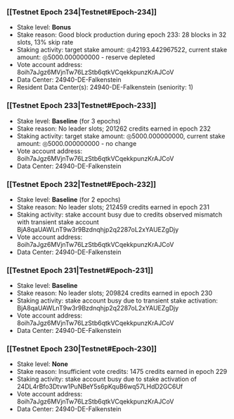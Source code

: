 ### [[Testnet Epoch 234|Testnet#Epoch-234]]
* Stake level: **Bonus**
* Stake reason: Good block production during epoch 233: 28 blocks in 32 slots, 13% skip rate
* Staking activity: target stake amount: ◎42193.442967522, current stake amount: ◎5000.000000000 - reserve depleted
* Vote account address: 8oih7aJgz6MVjnTw76LzStb6qtkVCqekkpunzKrAJCoV
* Data Center: 24940-DE-Falkenstein
* Resident Data Center(s): 24940-DE-Falkenstein (seniority: 1)
### [[Testnet Epoch 233|Testnet#Epoch-233]]
* Stake level: **Baseline** (for 3 epochs)
* Stake reason: No leader slots; 201262 credits earned in epoch 232
* Staking activity: target stake amount: ◎5000.000000000, current stake amount: ◎5000.000000000 - no change
* Vote account address: 8oih7aJgz6MVjnTw76LzStb6qtkVCqekkpunzKrAJCoV
* Data Center: 24940-DE-Falkenstein
### [[Testnet Epoch 232|Testnet#Epoch-232]]
* Stake level: **Baseline** (for 2 epochs)
* Stake reason: No leader slots; 212459 credits earned in epoch 231
* Staking activity: stake account busy due to credits observed mismatch with transient stake account BjA8qaUAWLnT9w3r9Bzdnqhjp2q2287oL2xYAUEZgDjy
* Vote account address: 8oih7aJgz6MVjnTw76LzStb6qtkVCqekkpunzKrAJCoV
* Data Center: 24940-DE-Falkenstein
### [[Testnet Epoch 231|Testnet#Epoch-231]]
* Stake level: **Baseline**
* Stake reason: No leader slots; 209824 credits earned in epoch 230
* Staking activity: stake account busy due to transient stake activation: BjA8qaUAWLnT9w3r9Bzdnqhjp2q2287oL2xYAUEZgDjy
* Vote account address: 8oih7aJgz6MVjnTw76LzStb6qtkVCqekkpunzKrAJCoV
* Data Center: 24940-DE-Falkenstein
### [[Testnet Epoch 230|Testnet#Epoch-230]]
* Stake level: **None**
* Stake reason: Insufficient vote credits: 1475 credits earned in epoch 229
* Staking activity: stake account busy due to stake activation of 24DL4rBfo3Dtvw1PuNBeY5s6pKquB6wq57LHdD2GC6Uf
* Vote account address: 8oih7aJgz6MVjnTw76LzStb6qtkVCqekkpunzKrAJCoV
* Data Center: 24940-DE-Falkenstein